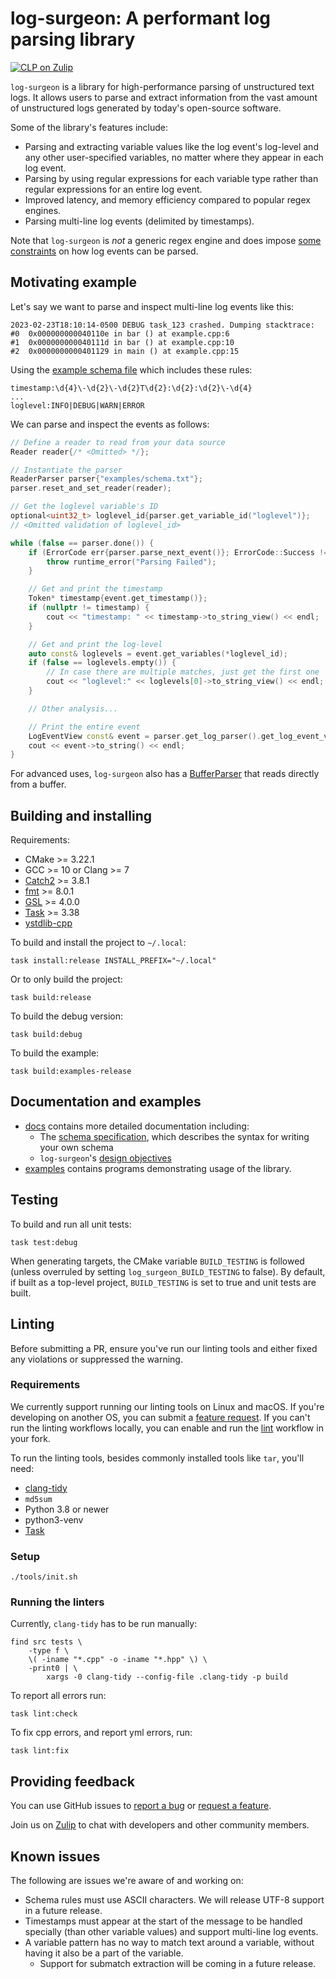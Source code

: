 # log-surgeon: A performant log parsing library

[![CLP on Zulip](https://img.shields.io/badge/zulip-yscope--clp%20chat-1888FA?logo=zulip)](https://yscope-clp.zulipchat.com/)

`log-surgeon` is a library for high-performance parsing of unstructured text
logs. It allows users to parse and extract information from the vast amount of
unstructured logs generated by today's open-source software.

Some of the library's features include:

* Parsing and extracting variable values like the log event's log-level and any
  other user-specified variables, no matter where they appear in each log event.
* Parsing by using regular expressions for each variable type rather than
  regular expressions for an entire log event.
* Improved latency, and memory efficiency compared to popular regex engines.
* Parsing multi-line log events (delimited by timestamps).

Note that `log-surgeon` is *not* a generic regex engine and does impose [some
constraints](docs/parsing-constraints.md) on how log events can be parsed.

## Motivating example

Let's say we want to parse and inspect multi-line log events like this:

```
2023-02-23T18:10:14-0500 DEBUG task_123 crashed. Dumping stacktrace:
#0  0x000000000040110e in bar () at example.cpp:6
#1  0x000000000040111d in bar () at example.cpp:10
#2  0x0000000000401129 in main () at example.cpp:15
```

Using the [example schema file](examples/schema.txt) which includes these rules:

```
timestamp:\d{4}\-\d{2}\-\d{2}T\d{2}:\d{2}:\d{2}\-\d{4}
...
loglevel:INFO|DEBUG|WARN|ERROR
```

We can parse and inspect the events as follows:

```cpp
// Define a reader to read from your data source
Reader reader{/* <Omitted> */};

// Instantiate the parser
ReaderParser parser{"examples/schema.txt"};
parser.reset_and_set_reader(reader);

// Get the loglevel variable's ID
optional<uint32_t> loglevel_id{parser.get_variable_id("loglevel")};
// <Omitted validation of loglevel_id>

while (false == parser.done()) {
    if (ErrorCode err{parser.parse_next_event()}; ErrorCode::Success != err) {
        throw runtime_error("Parsing Failed");
    }

    // Get and print the timestamp
    Token* timestamp{event.get_timestamp()};
    if (nullptr != timestamp) {
        cout << "timestamp: " << timestamp->to_string_view() << endl;
    }

    // Get and print the log-level
    auto const& loglevels = event.get_variables(*loglevel_id);
    if (false == loglevels.empty()) {
        // In case there are multiple matches, just get the first one
        cout << "loglevel:" << loglevels[0]->to_string_view() << endl;
    }

    // Other analysis...

    // Print the entire event
    LogEventView const& event = parser.get_log_parser().get_log_event_view();
    cout << event->to_string() << endl;
}
```

For advanced uses, `log-surgeon` also has a
[BufferParser](examples/buffer-parser.cpp) that reads directly from a buffer.

## Building and installing

Requirements:

* CMake >= 3.22.1
* GCC >= 10 or Clang >= 7
* [Catch2] >= 3.8.1
* [fmt] >= 8.0.1
* [GSL] >= 4.0.0
* [Task] >= 3.38
* [ystdlib-cpp]

To build and install the project to `~/.local`:

```shell
task install:release INSTALL_PREFIX="~/.local"
```

Or to only build the project:

```shell
task build:release
```

To build the debug version:

```shell
task build:debug
```

To build the example:

```shell
task build:examples-release
```

## Documentation and examples

* [docs](docs) contains more detailed documentation including:
  * The [schema specification](docs/schema.md), which describes the syntax for
    writing your own schema
  * `log-surgeon`'s [design objectives](docs/design-objectives.md)
* [examples](examples) contains programs demonstrating usage of the library.

## Testing

To build and run all unit tests:

```shell
task test:debug
```

When generating targets, the CMake variable `BUILD_TESTING` is followed (unless overruled by setting
`log_surgeon_BUILD_TESTING` to false). By default, if built as a top-level project, `BUILD_TESTING`
is set to true and unit tests are built.

## Linting

Before submitting a PR, ensure you've run our linting tools and either fixed any violations or
suppressed the warning.

### Requirements

We currently support running our linting tools on Linux and macOS. If you're developing on another
OS, you can submit a [feature request][feature-req]. If you can't run the linting workflows
locally, you can enable and run the [lint] workflow in your fork.

To run the linting tools, besides commonly installed tools like `tar`, you'll need:

* [clang-tidy]
* `md5sum`
* Python 3.8 or newer
* python3-venv
* [Task]

### Setup

```shell
./tools/init.sh
```

### Running the linters

Currently, `clang-tidy` has to be run manually:

```shell
find src tests \
    -type f \
    \( -iname "*.cpp" -o -iname "*.hpp" \) \
    -print0 | \
        xargs -0 clang-tidy --config-file .clang-tidy -p build
```

To report all errors run:

```shell
task lint:check
```

To fix cpp errors, and report yml errors, run:

```shell
task lint:fix
```

## Providing feedback

You can use GitHub issues to [report a bug](https://github.com/y-scope/log-surgeon/issues/new?assignees=&labels=bug&template=bug-report.yml)
or [request a feature][feature-req].

Join us on [Zulip](https://yscope-clp.zulipchat.com/) to chat with developers
and other community members.

## Known issues

The following are issues we're aware of and working on:
* Schema rules must use ASCII characters. We will release UTF-8 support in a
  future release.
* Timestamps must appear at the start of the message to be handled specially
  (than other variable values) and support multi-line log events.
* A variable pattern has no way to match text around a variable, without having
  it also be a part of the variable.
  * Support for submatch extraction will be coming in a future release.

[Catch2]: https://github.com/catchorg/Catch2/tree/devel
[clang-tidy]: https://clang.llvm.org/extra/clang-tidy/
[feature-req]: https://github.com/y-scope/log-surgeon/issues/new?assignees=&labels=enhancement&template=feature-request.yml
[fmt]: https://github.com/fmtlib/fmt
[GSL]: https://github.com/microsoft/GSL
[lint]: https://github.com/y-scope/log-surgeon/blob/main/.github/workflows/lint.yml
[Task]: https://taskfile.dev/
[ystdlib-cpp]: https://github.com/y-scope/ystdlib-cpp
